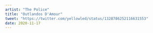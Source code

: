 ```yaml
---
artist: "The Police"
title: "Outlandos D'Amour"
tweet: "https://twitter.com/yellowled/status/1328786252116631553"
date: 2020-11-17
---
```

